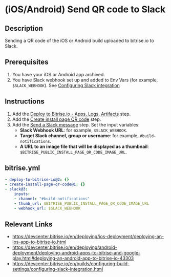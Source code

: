 # (iOS/Android) Send QR code to Slack

## Description
Sending a QR code of the iOS or Android build uploaded to bitrise.io to Slack.

## Prerequisites

1. You have your iOS or Android app archived.
2. You have Slack webhook set up and added to Env Vars (for example, `$SLACK_WEBHOOK`). See [Configuring Slack integration](https://devcenter.bitrise.io/en/builds/configuring-build-settings/configuring-slack-integration.html)

## Instructions

1. Add the [Deploy to Bitrise.io - Apps, Logs, Artifacts](https://www.bitrise.io/integrations/steps/deploy-to-bitrise-io) step.
2. Add the [Create install page QR code](https://www.bitrise.io/integrations/steps/create-install-page-qr-code) step.
3. Add the [Send a Slack message](https://www.bitrise.io/integrations/steps/slack) step. Set the input variables:
    - **Slack Webhook URL**: for example, `$SLACK_WEBHOOK`.
    - **Target Slack channel, group or username**: for example, `#build-notifications`.
    - **A URL to an image file that will be displayed as a thumbnail**: `$BITRISE_PUBLIC_INSTALL_PAGE_QR_CODE_IMAGE_URL`.

## bitrise.yml

```yaml
- deploy-to-bitrise-io@2: {}
- create-install-page-qr-code@1: {}
- slack@3:
    inputs:
    - channel: "#build-notifications"
    - thumb_url: $BITRISE_PUBLIC_INSTALL_PAGE_QR_CODE_IMAGE_URL
    - webhook_url: $SLACK_WEBHOOK
```

## Relevant Links

* https://devcenter.bitrise.io/en/deploying/ios-deployment/deploying-an-ios-app-to-bitrise-io.html
* https://devcenter.bitrise.io/en/deploying/android-deployment/deploying-android-apps-to-bitrise-and-google-play.html#deploying-an-android-app-to-bitrise-io-43303
* https://devcenter.bitrise.io/en/builds/configuring-build-settings/configuring-slack-integration.html
